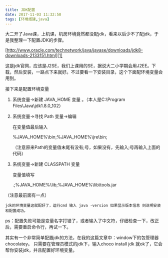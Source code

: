 ```yaml
---
title: JDK配置
date: 2017-11-03 11:32:50
tags: [环境搭建,java]
---
```

大二开了Java课，上机课，机房环境竟然都没配jdk，看来以后少不了配jdk，于是我整理一下配置JDK的步骤。

<!--more-->

[http://www.oracle.com/technetwork/java/javase/downloads/jdk8-downloads-2133151.html][1]

这是jdk官网，应该是J2SE，我们上课用的SE，据说大二小学期会用J2EE。下载，然后安装，一路点下来就好。不过要看一下安装目录，这个下面配环境变量会用到。

接下来是配置环境变量

 1. 系统变量→新建 JAVA_HOME 变量 。（本人是C:\Program Files\Java\jdk1.8.0_102）
 2. 系统变量→寻找 Path 变量→编辑
    
    在变量值最后输入 

    %JAVA_HOME%\bin;%JAVA_HOME%\jre\bin;
    
    （注意原来Path的变量值末尾有没有;号，如果没有，先输入;号再输入上面的代码）
 3. 系统变量→新建 CLASSPATH 变量
    
    变量值填写   

    .;%JAVA_HOME%\lib;%JAVA_HOME%\lib\tools.jar

   （注意最前面有一点）
    
    jdk的环境变量这就配好了，运行cmd 输入 java -version 如果显示版本信息 则说明安装和配置成功。

ps：配置失败可能是变量名字打错了，或者输入了中文符，仔细检查一下，改正后，需要重启命令行，再试一下。

其实有一个非常简单配置jdk的方法，在我的这篇文章中：window下的包管理器chocolatey。
 只需要在管理员模式的jdk下，输入choco install jdk 就ok了，它会帮你安装jdk，并且配置好环境变量。


[1]: http://www.oracle.com/technetwork/java/javase/downloads/jdk8-downloads-2133151.html